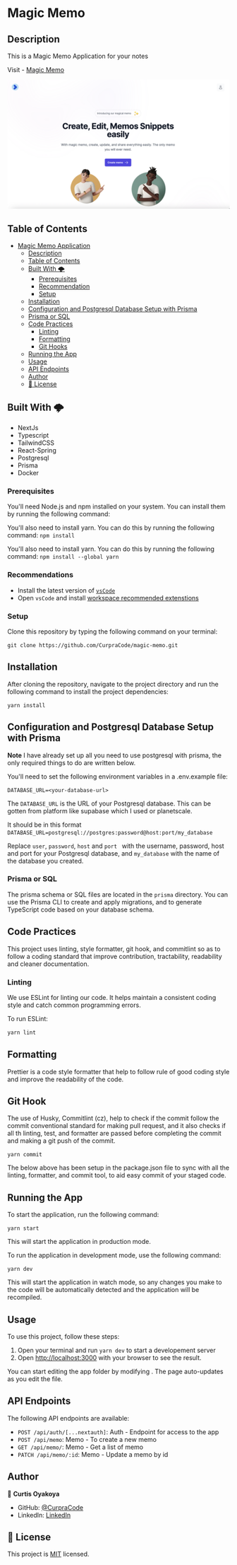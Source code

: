 # Magic Memo

## Description

This is a Magic Memo Application for your notes

Visit - [Magic Memo](https://magic-memo.vercel.app/)

![screenshot](./public/readmeview.png)

## Table of Contents

- [Magic Memo Application](#magic-memo)
  - [Description](#description)
  - [Table of Contents](#table-of-contents)
  - [Built With 🌩️](#built-with-️)
    - [Prerequisites](#prerequisites)
    - [Recommendation](#recommendations)
    - [Setup](#setup)
  - [Installation](#installation)
  - [Configuration and Postgresql Database Setup with Prisma](#configuration-and-postgresql-database-setup-with-prisma)
  - [Prisma or SQL](#prisma-or-sql)
  - [Code Practices](#code-practices)
    - [Linting](#linting)
    - [Formatting](#formatting)
    - [Git Hooks](#git-hooks)
  - [Running the App](#running-the-app)
  - [Usage](#usage)
  - [API Endpoints](#api-endpoints)
  - [Author](#author)
  - [📝 License](#-license)

## Built With 🌩️

- NextJs
- Typescript
- TailwindCSS
- React-Spring
- Postgresql
- Prisma
- Docker

### Prerequisites

You'll need Node.js and npm installed on your system. You can install them by running the following command:

You'll also need to install yarn. You can do this by running the following command: `npm install`

You'll also need to install yarn. You can do this by running the following command: `npm install --global yarn`

### Recommendations

- Install the latest version of [`vsCode`](https://code.visualstudio.com/)
- Open `vsCode` and install [workspace recommended extenstions](https://code.visualstudio.com/docs/editor/extension-marketplace#_recommended-extensions)

### Setup

Clone this repository by typing the following command on your terminal:

```
git clone https://github.com/CurpraCode/magic-memo.git
```

## Installation

After cloning the repository, navigate to the project directory and run the following command to install the project dependencies:

```
yarn install
```

## Configuration and Postgresql Database Setup with Prisma

**Note** I have already set up all you need to use postgresql with prisma, the only required things to do are written below.

You'll need to set the following environment variables in a .env.example file:

```
DATABASE_URL=<your-database-url>

```

The `DATABASE_URL` is the URL of your Postgresql database. This can be gotten from platform like supabase which I used or planetscale.

It should be in this format `DATABASE_URL=postgresql://postgres:password@host:port/my_database`

Replace `user`, `password`, `host` and `port ` with the username, password, host and port for your Postgresql database, and `my_database` with the name of the database you created.

### Prisma or SQL

The prisma schema or SQL files are located in the `prisma` directory. You can use the Prisma CLI to create and apply migrations, and to generate TypeScript code based on your database schema.

## Code Practices

This project uses linting, style formatter, git hook, and commitlint so as to follow a coding standard that improve contribution, tractability, readability and cleaner documentation.

### Linting

We use ESLint for linting our code. It helps maintain a consistent coding style and catch common programming errors.

To run ESLint:

```bash
yarn lint

```

## Formatting

Prettier is a code style formatter that help to follow rule of good coding style and improve the readability of the code.

## Git Hook

The use of Husky, Commitlint (cz), help to check if the commit follow the commit conventional standard for making pull request, and it also checks if all th linting, test, and formatter are passed before completing the commit and making a git push of the commit.

```
yarn commit
```

The below above has been setup in the package.json file to sync with all the linting, formatter, and commit tool, to aid easy commit of your staged code.

## Running the App

To start the application, run the following command:

```
yarn start
```

This will start the application in production mode.

To run the application in development mode, use the following command:

```
yarn dev
```

This will start the application in watch mode, so any changes you make to the code will be automatically detected and the application will be recompiled.

## Usage

To use this project, follow these steps:

1. Open your terminal and run `yarn dev` to start a developement server
2. Open [http://localhost:3000](http://localhost:3000) with your browser to see the result.

You can start editing the app folder by modifying . The page auto-updates as you edit the file.

## API Endpoints

The following API endpoints are available:

- `POST /api/auth/[...nextauth]`: Auth - Endpoint for access to the app
- `POST /api/memo`: Memo - To create a new memo
- `GET /api/memo/`: Memo - Get a list of memo
- `PATCH /api/memo/:id`: Memo - Update a memo by id

## Author

👤 **Curtis Oyakoya**

- GitHub: [@CurpraCode](https://github.com/CurpraCode)
- LinkedIn: [LinkedIn](https://www.linkedin.com/in/curtisdev/)

## 📝 License

This project is [MIT](./LICENSE) licensed.
